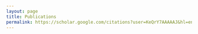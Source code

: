 ```yaml
---
layout: page
title: Publications
permalink: https://scholar.google.com/citations?user=KeQrY7AAAAAJ&hl=en
---
```

